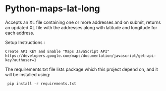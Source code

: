 # Python-maps-lat-long

Accepts an XL file containing one or more addresses and on submit, returns an updated XL file with the addresses along with latitude and longitude for each address. 

Setup Instructions :

    Create API KEY and Enable "Maps JavaScript API" 
    https://developers.google.com/maps/documentation/javascript/get-api-key?authuser=1

The requirements.txt file lists package which this project depend on, and it will be installed using:
       
     pip install -r requirements.txt



  





